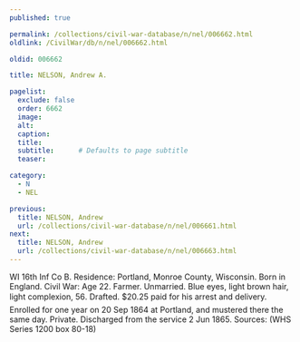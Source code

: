 ```yaml
---
published: true

permalink: /collections/civil-war-database/n/nel/006662.html
oldlink: /CivilWar/db/n/nel/006662.html

oldid: 006662

title: NELSON, Andrew A.

pagelist:
  exclude: false
  order: 6662
  image: 
  alt:
  caption:
  title:
  subtitle:      # Defaults to page subtitle
  teaser:

category: 
  - N 
  - NEL

previous:
  title: NELSON, Andrew
  url: /collections/civil-war-database/n/nel/006661.html  
next:
  title: NELSON, Andrew
  url: /collections/civil-war-database/n/nel/006663.html   
---
```

WI 16th Inf Co B. Residence: Portland, Monroe County, Wisconsin. Born in England. Civil War: Age 22. Farmer. Unmarried. Blue eyes, light brown hair, light complexion, 5&#146;6&#148;. Drafted. $20.25 paid for his arrest and delivery. Enrolled for one year on 20 Sep 1864 at Portland, and mustered there the same day. Private. Discharged from the service 2 Jun 1865. Sources: (WHS Series 1200 box 80-18)